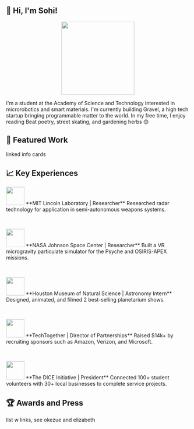 ## 👋 Hi, I'm Sohi!

<center><img src="https://user-images.githubusercontent.com/69354578/215560455-7e7094e4-b0c8-43e3-bcf2-580d65f976ec.GIF" height=200></center>
<p>I'm a student at the Academy of Science and Technology interested in microrobotics and smart materials. I'm currently building Gravel, a high tech startup bringing programmable matter to the world. In my free time, I enjoy reading Beat poetry, street skating, and gardening herbs 😊</p>

## 🔧 Featured Work

linked info cards

## 📈 Key Experiences

<p><img src="https://user-images.githubusercontent.com/69354578/215586597-aec7a3e2-8bd2-4f45-8096-eacaa5976ec6.png" height=50>  **MIT Lincoln Laboratory | Researcher** Researched radar technology for application in semi-autonomous weapons systems. </p><br>
<p><img src="https://user-images.githubusercontent.com/69354578/215586736-3b97dff7-baae-453a-a149-b1b80f730330.png" height=50>  **NASA Johnson Space Center | Researcher** Built a VR microgravity particulate simulator for the Psyche and OSIRIS-APEX missions. </p><br>
<p><img src="https://user-images.githubusercontent.com/69354578/215586946-eccf09e6-1eef-47c1-a52e-4087f8c92937.png" height=50>  **Houston Museum of Natural Science | Astronomy Intern** Designed, animated, and filmed 2 best-selling planetarium shows. </p><br>
<p><img src="https://user-images.githubusercontent.com/69354578/215587123-aee87a9d-c5a2-4756-8ca3-f5f4bde54007.png" height=50>  **TechTogether | Director of Partnerships** Raised $14k+ by recruiting sponsors such as Amazon, Verizon, and Microsoft.</p><br>
<p><img src="https://user-images.githubusercontent.com/69354578/215587287-e85fb3b5-ed86-4ada-8804-494315cdbf3b.png" height=50>  **The DICE Initiative | President** Connected 100+ student volunteers with 30+ local businesses to complete service projects. </p>

## 🏆 Awards and Press

list w links, see okezue and elizabeth

